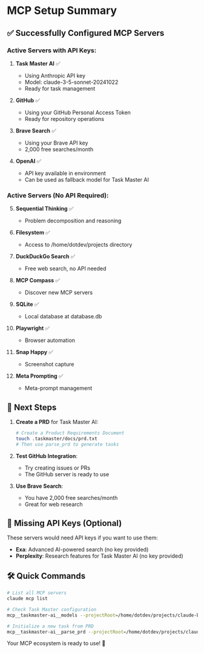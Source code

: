 # MCP Setup Summary

## ✅ Successfully Configured MCP Servers

### Active Servers with API Keys:

1. **Task Master AI** ✅
   - Using Anthropic API key
   - Model: claude-3-5-sonnet-20241022
   - Ready for task management

2. **GitHub** ✅
   - Using your GitHub Personal Access Token
   - Ready for repository operations

3. **Brave Search** ✅
   - Using your Brave API key
   - 2,000 free searches/month

4. **OpenAI** ✅
   - API key available in environment
   - Can be used as fallback model for Task Master AI

### Active Servers (No API Required):

5. **Sequential Thinking** ✅
   - Problem decomposition and reasoning
   
6. **Filesystem** ✅
   - Access to /home/dotdev/projects directory
   
7. **DuckDuckGo Search** ✅
   - Free web search, no API needed
   
8. **MCP Compass** ✅
   - Discover new MCP servers
   
9. **SQLite** ✅
   - Local database at database.db
   
10. **Playwright** ✅
    - Browser automation
    
11. **Snap Happy** ✅
    - Screenshot capture
    
12. **Meta Prompting** ✅
    - Meta-prompt management

## 🔄 Next Steps

1. **Create a PRD** for Task Master AI:
   ```bash
   # Create a Product Requirements Document
   touch .taskmaster/docs/prd.txt
   # Then use parse_prd to generate tasks
   ```

2. **Test GitHub Integration**:
   - Try creating issues or PRs
   - The GitHub server is ready to use

3. **Use Brave Search**:
   - You have 2,000 free searches/month
   - Great for web research

## 📝 Missing API Keys (Optional)

These servers would need API keys if you want to use them:

- **Exa**: Advanced AI-powered search (no key provided)
- **Perplexity**: Research features for Task Master AI (no key provided)

## 🛠️ Quick Commands

```bash
# List all MCP servers
claude mcp list

# Check Task Master configuration
mcp__taskmaster-ai__models --projectRoot=/home/dotdev/projects/claude-bot

# Initialize a new task from PRD
mcp__taskmaster-ai__parse_prd --projectRoot=/home/dotdev/projects/claude-bot
```

Your MCP ecosystem is ready to use! 🚀